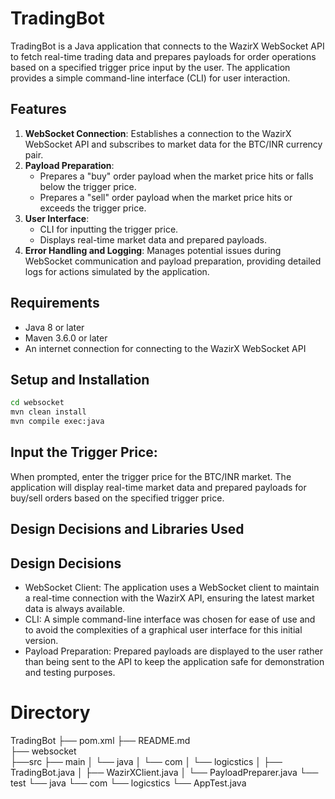 # TradingBot

TradingBot is a Java application that connects to the WazirX WebSocket API to fetch real-time trading data and prepares payloads for order operations based on a specified trigger price input by the user. The application provides a simple command-line interface (CLI) for user interaction.

## Features

1. **WebSocket Connection**: Establishes a connection to the WazirX WebSocket API and subscribes to market data for the BTC/INR currency pair.
2. **Payload Preparation**: 
   - Prepares a "buy" order payload when the market price hits or falls below the trigger price.
   - Prepares a "sell" order payload when the market price hits or exceeds the trigger price.
3. **User Interface**: 
   - CLI for inputting the trigger price.
   - Displays real-time market data and prepared payloads.
4. **Error Handling and Logging**: Manages potential issues during WebSocket communication and payload preparation, providing detailed logs for actions simulated by the application.

## Requirements

- Java 8 or later
- Maven 3.6.0 or later
- An internet connection for connecting to the WazirX WebSocket API

## Setup and Installation
 ```bash
 cd websocket
mvn clean install
mvn compile exec:java

```
## Input the Trigger Price:
When prompted, enter the trigger price for the BTC/INR market. The application will display real-time market data and prepared payloads for buy/sell orders based on the specified trigger price.

## Design Decisions and Libraries Used

## Design Decisions
- WebSocket Client: The application uses a WebSocket client to maintain a real-time connection with the WazirX API, ensuring the latest market data is always available.
- CLI: A simple command-line interface was chosen for ease of use and to avoid the complexities of a graphical user interface for this initial version.
- Payload Preparation: Prepared payloads are displayed to the user rather than being sent to the API to keep the application safe for demonstration and testing purposes.

# Directory
TradingBot
├── pom.xml
├── README.md   
├── websocket  
         ├──src
         ├── main
         │   └── java
         │       └── com
         │           └── logicstics
         │               ├── TradingBot.java
         │               ├── WazirXClient.java
         │               └── PayloadPreparer.java
         └── test
             └── java
                 └── com
                     └── logicstics
                         └── AppTest.java
    